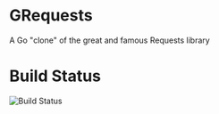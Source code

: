 # GRequests
A Go "clone" of the great and famous Requests library

# Build Status
![Build Status](https://circleci.com/gh/levigross/grequests.png)
